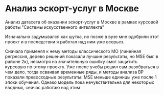 # Анализ эскорт-услуг в Москве
Анализ датасета об оказании эскорт-услуг в Москве в рамках курсовой работы "Системы искусственного интеллекта" 

Изначально задумывался как шутка, но позже в вузе мне одобрили этот проект и в последствии я работал над ним уже всерьез.

Сначала применял к нему методы классического МО (линейная регрессия, дерево решений показали лучшие результаты, но MSE был в районе 2к), несмотря на значительную ошибку смог защитить курсовую по этому проекту. Уже после учебы решил сам разобраться в чем дело, тогда осваивал временные ряды, и методы анализа ВР показали превосходные результаты: MSE меньше единицы уже после 1 эпохи обучения. Однако модель пока нечувствительна для некоторых вводных, сейчас работаю над этим
